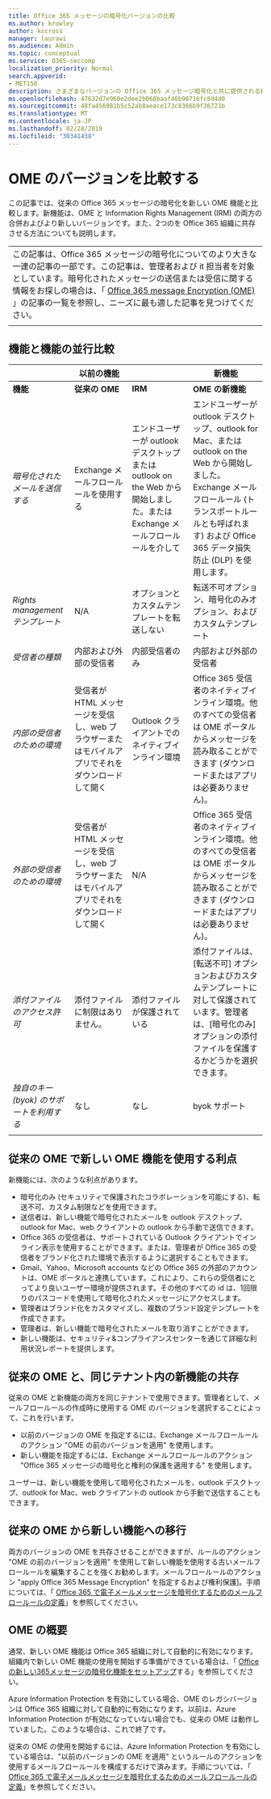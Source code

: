 ```yaml
---
title: Office 365 メッセージの暗号化バージョンの比較
ms.author: krowley
author: kccross
manager: laurawi
ms.audience: Admin
ms.topic: conceptual
ms.service: O365-seccomp
localization_priority: Normal
search.appverid:
- MET150
description: さまざまなバージョンの Office 365 メッセージ暗号化と共に提供される機能の相違点と、2つの操作がどのように連携するかについて説明します。
ms.openlocfilehash: 47632d7e960e2dee2b068baaf46b98716fc8d4d0
ms.sourcegitcommit: 48fa456981b5c52ab8aeace173c8366b9f36723b
ms.translationtype: MT
ms.contentlocale: ja-JP
ms.lasthandoff: 02/28/2019
ms.locfileid: "30341438"
---
```

# <a name="compare-versions-of-ome"></a>OME のバージョンを比較する

この記事では、従来の Office 365 メッセージの暗号化を新しい OME 機能と比較します。新機能は、OME と Information Rights Management (IRM) の両方の合併およびより新しいバージョンです。また、2つのを Office 365 組織に共存させる方法についても説明します。

||
|:-----|
|この記事は、Office 365 メッセージの暗号化についてのより大きな一連の記事の一部です。この記事は、管理者および it 担当者を対象としています。暗号化されたメッセージの送信または受信に関する情報をお探しの場合は、「 [Office 365 message Encryption (OME)](ome.md) 」の記事の一覧を参照し、ニーズに最も適した記事を見つけてください。 |
||

## <a name="side-by-side-comparison-of-features-and-capabilities"></a>機能と機能の並行比較

|                                   |以前の機能       |                   |新機能              |
|-----------------------------------|-------------------|-------------------|--------------------------|
|**機能**                     | **従来の OME**    | **IRM**           | **OME の新機能** |
|*暗号化されたメールを送信する*        |Exchange メールフロールールを使用する|エンドユーザーが outlook デスクトップまたは outlook on the Web から開始しました。または Exchange メールフロールールを介して|エンドユーザーが outlook デスクトップ、outlook for Mac、または outlook on the Web から開始しました。Exchange メールフロールール (トランスポートルールとも呼ばれます) および Office 365 データ損失防止 (DLP) を使用します。|
|*Rights management テンプレート*       |   N/A      |オプションとカスタムテンプレートを転送しない|転送不可オプション、暗号化のみオプション、およびカスタムテンプレート|
|*受信者の種類*                   |内部および外部の受信者|内部受信者のみ         |内部および外部の受信者|
|*内部の受信者のための環境*|受信者が HTML メッセージを受信し、web ブラウザーまたはモバイルアプリでそれをダウンロードして開く|Outlook クライアントでのネイティブインライン環境|Office 365 受信者のネイティブインライン環境。他のすべての受信者は OME ポータルからメッセージを読み取ることができます (ダウンロードまたはアプリは必要ありません)。|
|*外部の受信者のための環境*|受信者が HTML メッセージを受信し、web ブラウザーまたはモバイルアプリでそれをダウンロードして開く|N/A|Office 365 受信者のネイティブインライン環境。他のすべての受信者は OME ポータルからメッセージを読み取ることができます (ダウンロードまたはアプリは必要ありません)。|
|*添付ファイルのアクセス許可*           |添付ファイルに制限はありません。|添付ファイルが保護されている|添付ファイルは、[転送不可] オプションおよびカスタムテンプレートに対して保護されています。管理者は、[暗号化のみ] オプションの添付ファイルを保護するかどうかを選択できます。|
|*独自のキー (byok) のサポートを利用する*|なし                |なし               |byok サポート          |
||

## <a name="advantages-of-using-the-new-ome-capabilities-over-legacy-ome"></a>従来の OME で新しい OME 機能を使用する利点

新機能には、次のような利点があります。

- 暗号化のみ (セキュリティで保護されたコラボレーションを可能にする)、転送不可、カスタム制限などを使用できます。
- 送信者は、新しい機能で暗号化されたメールを outlook デスクトップ、outlook for Mac、web クライアントの outlook から手動で送信できます。
- Office 365 の受信者は、サポートされている Outlook クライアントでインライン表示を使用することができます。または、管理者が Office 365 の受信者をブランド化された環境で表示するように選択することもできます。
- Gmail、Yahoo、Microsoft accounts などの Office 365 の外部のアカウントは、OME ポータルと連携しています。これにより、これらの受信者にとってより良いユーザー環境が提供されます。その他のすべての id は、1回限りのパスコードを使用して暗号化されたメッセージにアクセスします。
- 管理者はブランド化をカスタマイズし、複数のブランド設定テンプレートを作成できます。
- 管理者は、新しい機能で暗号化されたメールを取り消すことができます。
- 新しい機能は、セキュリティ&amp;コンプライアンスセンターを通じて詳細な利用状況レポートを提供します。

## <a name="coexistence-of-legacy-ome-and-the-new-capabilities-in-the-same-tenant"></a>従来の OME と、同じテナント内の新機能の共存

従来の OME と新機能の両方を同じテナントで使用できます。管理者として、メールフロールールの作成時に使用する OME のバージョンを選択することによって、これを行います。

- 以前のバージョンの OME を指定するには、Exchange メールフロールールのアクション "OME の前のバージョンを適用" を使用します。
- 新しい機能を指定するには、Exchange メールフロールールのアクション "Office 365 メッセージの暗号化と権利の保護を適用する" を使用します。

ユーザーは、新しい機能を使用して暗号化されたメールを、outlook デスクトップ、outlook for Mac、web クライアントの outlook から手動で送信することもできます。

## <a name="migrating-from-legacy-ome-to-the-new-capabilities"></a>従来の OME から新しい機能への移行

両方のバージョンの OME を共存させることができますが、ルールのアクション "OME の前のバージョンを適用" を使用して新しい機能を使用する古いメールフロールールを編集することを強くお勧めします。メールフロールールのアクション "apply Office 365 Message Encryption" を指定するおよび権利保護]。手順については、「 [Office 365 で電子メールメッセージを暗号化するためのメールフロールールの定義](define-mail-flow-rules-to-encrypt-email.md)」を参照してください。

## <a name="getting-started-with-ome"></a>OME の概要

通常、新しい OME 機能は Office 365 組織に対して自動的に有効になります。組織内で新しい OME 機能の使用を開始する準備ができている場合は、「 [Office の新しい365メッセージの暗号化機能をセットアップ](set-up-new-message-encryption-capabilities.md)する」を参照してください。

Azure Information Protection を有効にしている場合、OME のレガシバージョンは Office 365 組織に対して自動的に有効になります。以前は、Azure Information Protection が有効になっていない場合でも、従来の OME は動作していました。このような場合は、これで終了です。

従来の OME の使用を開始するには、Azure Information Protection を有効にしている場合は、"以前のバージョンの OME を適用" というルールのアクションを使用するメールフロールールを構成するだけで済みます。手順については、「 [Office 365 で電子メールメッセージを暗号化するためのメールフロールールの定義](define-mail-flow-rules-to-encrypt-email.md)」を参照してください。